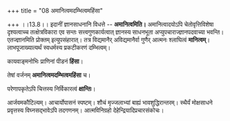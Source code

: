 +++
title = "08 अमानित्वमदम्भित्वमहिंसा"

+++
।।13.8।। इदानीं ज्ञानसाधनानि विधत्ते -- **अमानित्वमिति।** अमानित्वादयोऽपि
चेतोवृत्तिविशेषा दृश्यत्वाच्च तत्क्षेत्रविकारा एव सन्तः
सत्त्वगुणकार्यत्वात् ज्ञानस्य साधनभूता अप्युपचाराज्ज्ञानपदवाच्या
भवन्ति। एतज्ज्ञानमिति प्रोक्तम् इत्युपसंहारात्। तत्र
विद्यमानैर् अविद्यमानैर्वा गुणैर् आत्मनः श्लाघित्वं **मानित्वम्**।
लाभपूजाख्यात्यर्थं स्वधर्मस्य प्रकटीकरणं दम्भित्वम्। 

कायवाङ्मनोभिः प्राणिनां पीडनं **हिंसा**।  

तेषां वर्जनम् **अमानित्वमदम्भित्वमहिंसा** च।

परेणापकृतेऽपि चित्तस्य निर्विकारत्वं **क्षान्तिः**। 

आर्जवमकौटिल्यम्।
आचार्योपासनं स्पष्टम्। शौचं मृज्जलाभ्यां बाह्यं भावशुद्धिरान्तरम्।
स्थैर्यं मोक्षसाधने प्रवृत्तस्य विघ्नसद्भावेऽपि तदगणनम्। आत्मविनिग्रहो
देहेन्द्रियादिप्रचारसंकोचः।
